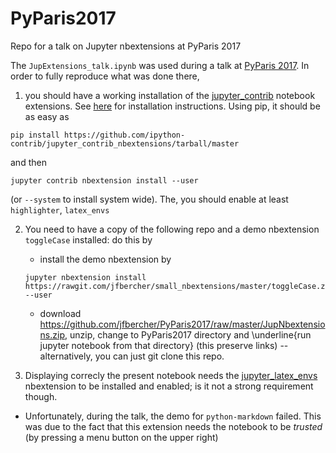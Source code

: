 # PyParis2017
Repo for a talk on Jupyter nbextensions at PyParis 2017

The `JupExtensions_talk.ipynb` was used during a talk at [PyParis 2017](http://pyparis.org/). In order to fully reproduce what was done there, 

1. you should have a working installation of the  [jupyter_contrib](https://github.com/ipython-contrib/jupyter_contrib_nbextensions) notebook extensions. See [here](https://github.com/ipython-contrib/jupyter_contrib_nbextensions) for installation instructions. Using pip, it should be as easy as
```
pip install https://github.com/ipython-contrib/jupyter_contrib_nbextensions/tarball/master
```
and then 
```
jupyter contrib nbextension install --user
``` 
(or `--system` to install system wide). The, you should enable at least `highlighter`, `latex_envs`

2. You need to have a copy of the following repo and a demo nbextension `toggleCase` installed: do this by
    - install the demo nbextension by 
    ```
    jupyter nbextension install https://rawgit.com/jfbercher/small_nbextensions/master/toggleCase.zip --user
    ```
    - download https://github.com/jfbercher/PyParis2017/raw/master/JupNbextensions.zip, unzip, change to PyParis2017 directory and \underline{run jupyter notebook from that directory} (this preserve links) -- alternatively, you can just git clone this repo.
    
3. Displaying correcly the present notebook needs the [jupyter_latex_envs](https://pypi.python.org/pypi/jupyter_latex_envs) nbextension to be installed and enabled; is it not a strong requirement though.

- Unfortunately, during the talk, the demo for `python-markdown` failed. This was due to the fact that this extension needs the notebook to be *trusted* (by pressing a menu button on the upper right)
